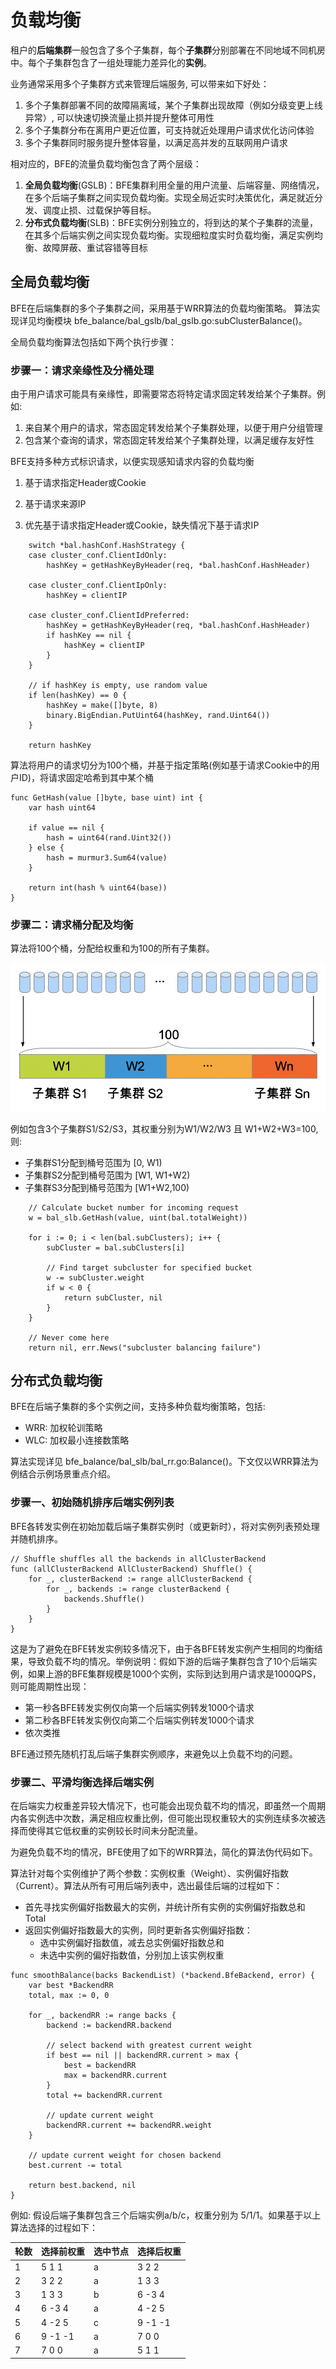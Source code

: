# 负载均衡

租户的**后端集群**一般包含了多个子集群，每个**子集群**分别部署在不同地域不同机房中。每个子集群包含了一组处理能力差异化的**实例**。

业务通常采用多个子集群方式来管理后端服务, 可以带来如下好处：

1. 多个子集群部署不同的故障隔离域，某个子集群出现故障（例如分级变更上线异常）, 可以快速切换流量止损并提升整体可用性
2. 多个子集群分布在离用户更近位置，可支持就近处理用户请求优化访问体验
3. 多个子集群同时服务提升整体容量，以满足高并发的互联网用户请求

相对应的，BFE的流量负载均衡包含了两个层级：
1. **全局负载均衡**(GSLB)：BFE集群利用全量的用户流量、后端容量、网络情况，在多个后端子集群之间实现负载均衡。实现全局近实时决策优化，满足就近分发、调度止损、过载保护等目标。
2. **分布式负载均衡**(SLB)：BFE实例分别独立的，将到达的某个子集群的流量，在其多个后端实例之间实现负载均衡。实现细粒度实时负载均衡，满足实例均衡、故障屏蔽、重试容错等目标



## 全局负载均衡

BFE在后端集群的多个子集群之间，采用基于WRR算法的负载均衡策略。 算法实现详见均衡模块 bfe_balance/bal_gslb/bal_gslb.go:subClusterBalance()。

全局负载均衡算法包括如下两个执行步骤：

### 步骤一：请求亲缘性及分桶处理

由于用户请求可能具有亲缘性，即需要常态将特定请求固定转发给某个子集群。例如:
1. 来自某个用户的请求，常态固定转发给某个子集群处理，以便于用户分组管理
2. 包含某个查询的请求，常态固定转发给某个子集群处理，以满足缓存友好性

BFE支持多种方式标识请求，以便实现感知请求内容的负载均衡
1. 基于请求指定Header或Cookie

2. 基于请求来源IP
3. 优先基于请求指定Header或Cookie，缺失情况下基于请求IP

```
	switch *bal.hashConf.HashStrategy {
	case cluster_conf.ClientIdOnly:
		hashKey = getHashKeyByHeader(req, *bal.hashConf.HashHeader)

	case cluster_conf.ClientIpOnly:
		hashKey = clientIP

	case cluster_conf.ClientIdPreferred:
		hashKey = getHashKeyByHeader(req, *bal.hashConf.HashHeader)
		if hashKey == nil {
			hashKey = clientIP
		}
	}

	// if hashKey is empty, use random value
	if len(hashKey) == 0 {
		hashKey = make([]byte, 8)
		binary.BigEndian.PutUint64(hashKey, rand.Uint64())
	}

	return hashKey
```



算法将用户的请求切分为100个桶，并基于指定策略(例如基于请求Cookie中的用户ID)，将请求固定哈希到其中某个桶

```
func GetHash(value []byte, base uint) int {
	var hash uint64

	if value == nil {
		hash = uint64(rand.Uint32())
	} else {
		hash = murmur3.Sum64(value)
	}

	return int(hash % uint64(base))
}
```



### 步骤二：请求桶分配及均衡
算法将100个桶，分配给权重和为100的所有子集群。

![gslb](gslb.png)

例如包含3个子集群S1/S2/S3，其权重分别为W1/W2/W3 且 W1+W2+W3=100, 则:
- 子集群S1分配到桶号范围为 [0, W1)
- 子集群S2分配到桶号范围为 [W1, W1+W2)
- 子集群S3分配到桶号范围为 [W1+W2,100)


```
	// Calculate bucket number for incoming request
	w = bal_slb.GetHash(value, uint(bal.totalWeight))

	for i := 0; i < len(bal.subClusters); i++ {
		subCluster = bal.subClusters[i]

		// Find target subcluster for specified bucket
		w -= subCluster.weight
		if w < 0 {
			return subCluster, nil
		}
	}

	// Never come here
	return nil, err.News("subcluster balancing failure") 
```

## 分布式负载均衡

BFE在后端子集群的多个实例之间，支持多种负载均衡策略，包括:
- WRR: 加权轮训策略
- WLC: 加权最小连接数策略

算法实现详见 bfe_balance/bal_slb/bal_rr.go:Balance()。下文仅以WRR算法为例结合示例场景重点介绍。



### 步骤一、初始随机排序后端实例列表

BFE各转发实例在初始加载后端子集群实例时（或更新时），将对实例列表预处理并随机排序。

```
// Shuffle shuffles all the backends in allClusterBackend
func (allClusterBackend AllClusterBackend) Shuffle() {
	for _, clusterBackend := range allClusterBackend {
		for _, backends := range clusterBackend {
			backends.Shuffle()
		}
	}
}
```

这是为了避免在BFE转发实例较多情况下，由于各BFE转发实例产生相同的均衡结果，导致负载不均的情况。举例说明：假如下游的后端子集群包含了10个后端实例，如果上游的BFE集群规模是1000个实例，实际到达到用户请求是1000QPS，则可能周期性出现：

- 第一秒各BFE转发实例仅向第一个后端实例转发1000个请求
- 第二秒各BFE转发实例仅向第二个后端实例转发1000个请求
- 依次类推

BFE通过预先随机打乱后端子集群实例顺序，来避免以上负载不均的问题。



### 步骤二、平滑均衡选择后端实例

在后端实力权重差异较大情况下，也可能会出现负载不均的情况，即虽然一个周期内各实例选中次数，满足相应权重比例，但可能出现权重较大的实例连续多次被选择而使得其它低权重的实例较长时间未分配流量。



为避免负载不均的情况，BFE使用了如下的WRR算法，简化的算法伪代码如下。

算法针对每个实例维护了两个参数：实例权重（Weight）、实例偏好指数（Current）。算法从所有可用后端列表中，选出最佳后端的过程如下：

- 首先寻找实例偏好指数最大的实例，并统计所有实例的实例偏好指数总和Total
- 返回实例偏好指数最大的实例，同时更新各实例偏好指数：
  - 选中实例偏好指数值，减去总实例偏好指数总和
  - 未选中实例的偏好指数值，分别加上该实例权重

```
func smoothBalance(backs BackendList) (*backend.BfeBackend, error) {
	var best *BackendRR
	total, max := 0, 0

	for _, backendRR := range backs {
		backend := backendRR.backend

		// select backend with greatest current weight
		if best == nil || backendRR.current > max {
			best = backendRR
			max = backendRR.current
		}
		total += backendRR.current

		// update current weight
		backendRR.current += backendRR.weight
	}

	// update current weight for chosen backend
	best.current -= total

	return best.backend, nil
}
```

例如: 假设后端子集群包含三个后端实例a/b/c，权重分别为 5/1/1。如果基于以上算法选择的过程如下：

| 轮数 | 选择前权重 | 选中节点 | 选择后权重 |
| ---- | ---------- | -------- | ---------- |
| 1    | 5  1  1    | a        | 3  2  2    |
| 2    | 3  2  2    | a        | 1  3  3    |
| 3    | 1  3  3    | b        | 6 -3  4    |
| 4    | 6 -3  4    | a        | 4 -2  5    |
| 5    | 4 -2  5    | c        | 9 -1 -1    |
| 6    | 9 -1 -1    | a        | 7  0  0    |
| 7    | 7  0  0    | a        | 5  1  1    |